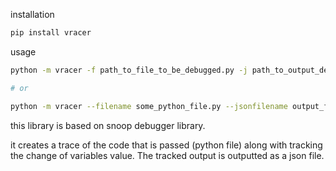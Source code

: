 installation

```bash
pip install vracer
```

usage

```bash
python -m vracer -f path_to_file_to_be_debugged.py -j path_to_output_debugged_json_file.json

# or

python -m vracer --filename some_python_file.py --jsonfilename output_file_path.json
```

this library is based on snoop debugger library.

it creates a trace of the code that is passed (python file) along with tracking the change of variables value. The tracked output is outputted as a json file.
